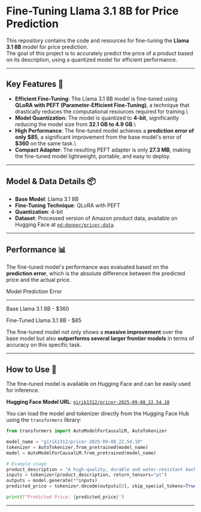 # Fine-Tuning Llama 3.1 8B for Price Prediction

This repository contains the code and resources for fine-tuning the
**Llama 3.1 8B** model for price prediction.\
The goal of this project is to accurately predict the price of a product
based on its description, using a quantized model for efficient
performance.

------------------------------------------------------------------------

## Key Features 🚀

-   **Efficient Fine-Tuning**: The Llama 3.1 8B model is fine-tuned
    using **QLoRA with PEFT (Parameter-Efficient Fine-Tuning)**, a
    technique that drastically reduces the computational resources
    required for training.\
-   **Model Quantization**: The model is quantized to **4-bit**,
    significantly reducing the model size from **32.1 GB to 4.9 GB**.\
-   **High Performance**: The fine-tuned model achieves a **prediction
    error of only \$85**, a significant improvement from the base
    model's error of **\$360** on the same task.\
-   **Compact Adapter**: The resulting PEFT adapter is only **27.3 MB**,
    making the fine-tuned model lightweight, portable, and easy to
    deploy.

------------------------------------------------------------------------

## Model & Data Details 📦

-   **Base Model**: Llama 3.1 8B
-   **Fine-Tuning Technique**: QLoRA with PEFT
-   **Quantization**: 4-bit
-   **Dataset**: Processed version of Amazon product data, available on
    Hugging Face at
    [`ed-donner/pricer-data`](https://huggingface.co/ed-donner/pricer-data).

------------------------------------------------------------------------

## Performance 📊

The fine-tuned model's performance was evaluated based on the
**prediction error**, which is the absolute difference between the
predicted price and the actual price.

  Model                     Prediction Error
  ------------------------- ------------------
  Base Llama 3.1 8B - $360
  
  Fine-Tuned Llama 3.1 8B - $85

The fine-tuned model not only shows a **massive improvement** over the
base model but also **outperforms several larger frontier models** in
terms of accuracy on this specific task.

------------------------------------------------------------------------

## How to Use 📖

The fine-tuned model is available on Hugging Face and can be easily used
for inference.

**Hugging Face Model URL**:
[`girik1312/pricer-2025-09-08_22.54.10`](https://huggingface.co/girik1312/pricer-2025-09-08_22.54.10)

You can load the model and tokenizer directly from the Hugging Face Hub
using the `transformers` library:

``` python
from transformers import AutoModelForCausalLM, AutoTokenizer

model_name = "girik1312/pricer-2025-09-08_22.54.10"
tokenizer = AutoTokenizer.from_pretrained(model_name)
model = AutoModelForCausalLM.from_pretrained(model_name)

# Example usage
product_description = "A high-quality, durable and water-resistant backpack, perfect for hiking and travel."
inputs = tokenizer(product_description, return_tensors="pt")
outputs = model.generate(**inputs)
predicted_price = tokenizer.decode(outputs[0], skip_special_tokens=True)

print(f"Predicted Price: {predicted_price}")
```

------------------------------------------------------------------------

